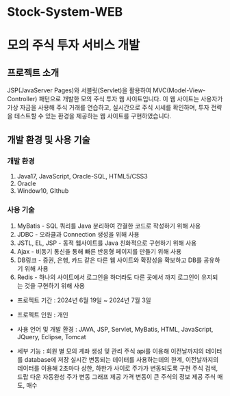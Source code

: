 # Stock-System-WEB
# 모의 주식 투자 서비스 개발 
## 프로젝트 소개
JSP(JavaServer Pages)와 서블릿(Servlet)을 활용하여 MVC(Model-View-Controller) 패턴으로 개발한 모의 주식 투자 웹 사이트입니다. 이 웹 사이트는 사용자가 가상 자금을 사용해 주식 거래를 연습하고, 실시간으로 주식 시세를 확인하며, 투자 전략을 테스트할 수 있는 환경을 제공하는 웹 사이트를 구현하였습니다.

## 개발 환경 및 사용 기술
### 개발 환경
1. Java17, JavaScript, Oracle-SQL, HTML5/CSS3
2. Oracle
3. Window10, GIthub

### 사용 기술
1. MyBatis - SQL 쿼리를 Java 분리하여 간결한 코드로 작성하기 위해 사용
2. JDBC - 오라클과 Connection 생성을 위해 사용
3. JSTL, EL, JSP - 동적 웹사이트를 Java 친화적으로 구현하기 위해 사용
4. Ajax - 비동기 통신을 통해 빠른 반응형 페이지를 만들기 위해 사용
5. DB링크 - 증권, 은행, 카드 같은 다른 웹 사이트와 확장성을 확보하고 DB를 공유하기 위해 사용
6. Redis - 하나의 사이트에서 로그인을 하더라도 다른 곳에서 까지 로그인이 유지되는 것을 구현하기 위해 사용


- 프로젝트 기간 : 2024년 6월 19일 ~ 2024년 7월 3일

- 프로젝트 인원 : 개인

- 사용 언어 및 개발 환경 : JAVA, JSP, Servlet, MyBatis, HTML, JavaScript, JQuery, Eclipse, Tomcat

- 세부 기능 : 회원 별 모의 계좌 생성 및 관리
              주식 api를 이용해 이전날까지의 데이터를 database에 저장
              실시간 변동되는 데이터를 사용하는데의 한계, 이전날까지의 데이터를 이용해 2초마다 상한, 하한가 사이로 주가가 변동되도록 구현
              주식 검색, 드랍 다운 자동완성
              주가 변동 그래프 제공
              가격 변동이 큰 주식의 정보 제공
              주식 매도, 매수
